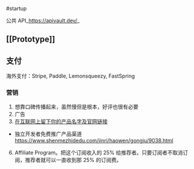 #startup 

公共 API_https://apivault.dev/_
## [[Prototype]]

## 支付
海外支付：Stripe, Paddle, Lemonsqueezy, FastSpring
### 营销
1. 想靠口碑传播起来，虽然慢但是根本，好评也很有必要
2. 广告
4. [在互联网上留下你的产品名字及官网链接](https://mp.weixin.qq.com/s/x6PLSIMn_1qcKnXWPT-J-Q)
- 独立开发者免费推广产品渠道
https://www.shenmezhidedu.com/jinri/haowen/gongju/9038.html

6. Affiliate Program。把这个订阅收入的 25% 给推荐者。只要订阅者不取消订阅，推荐者就可以一直收到那 25% 的订阅费。
